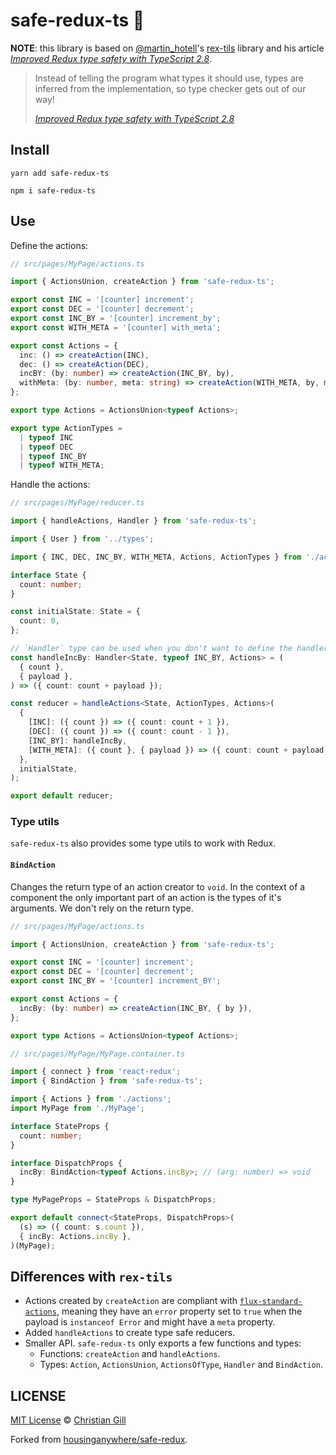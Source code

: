 # safe-redux-ts :evergreen_tree:

**NOTE**: this library is based on [@martin_hotell](https://github.com/Hotell)'s
[rex-tils](https://github.com/Hotell/rex-tils) library and his article
[_Improved Redux type safety with TypeScript 2.8_](https://medium.com/@martin_hotell/improved-redux-type-safety-with-typescript-2-8-2c11a8062575).

> Instead of telling the program what types it should use, types are inferred
> from the implementation, so type checker gets out of our way!
>
> [_Improved Redux type safety with TypeScript 2.8_](https://medium.com/@martin_hotell/improved-redux-type-safety-with-typescript-2-8-2c11a8062575)

## Install

```
yarn add safe-redux-ts

npm i safe-redux-ts
```

## Use

Define the actions:

```ts
// src/pages/MyPage/actions.ts

import { ActionsUnion, createAction } from 'safe-redux-ts';

export const INC = '[counter] increment';
export const DEC = '[counter] decrement';
export const INC_BY = '[counter] increment_by';
export const WITH_META = '[counter] with_meta';

export const Actions = {
  inc: () => createAction(INC),
  dec: () => createAction(DEC),
  incBY: (by: number) => createAction(INC_BY, by),
  withMeta: (by: number, meta: string) => createAction(WITH_META, by, meta),
};

export type Actions = ActionsUnion<typeof Actions>;

export type ActionTypes =
  | typeof INC
  | typeof DEC
  | typeof INC_BY
  | typeof WITH_META;
```

Handle the actions:

```ts
// src/pages/MyPage/reducer.ts

import { handleActions, Handler } from 'safe-redux-ts';

import { User } from '../types';

import { INC, DEC, INC_BY, WITH_META, Actions, ActionTypes } from './actions';

interface State {
  count: number;
}

const initialState: State = {
  count: 0,
};

// `Handler` type can be used when you don't want to define the handlers inline
const handleIncBy: Handler<State, typeof INC_BY, Actions> = (
  { count },
  { payload },
) => ({ count: count + payload });

const reducer = handleActions<State, ActionTypes, Actions>(
  {
    [INC]: ({ count }) => ({ count: count + 1 }),
    [DEC]: ({ count }) => ({ count: count - 1 }),
    [INC_BY]: handleIncBy,
    [WITH_META]: ({ count }, { payload }) => ({ count: count + payload }),
  },
  initialState,
);

export default reducer;
```

### Type utils

`safe-redux-ts` also provides some type utils to work with Redux.

#### `BindAction`

Changes the return type of an action creator to `void`. In the context of a
component the only important part of an action is the types of it's arguments.
We don't rely on the return type.

```typescript
// src/pages/MyPage/actions.ts

import { ActionsUnion, createAction } from 'safe-redux-ts';

export const INC = '[counter] increment';
export const DEC = '[counter] decrement';
export const INC_BY = '[counter] increment_BY';

export const Actions = {
  incBy: (by: number) => createAction(INC_BY, { by }),
};

export type Actions = ActionsUnion<typeof Actions>;

// src/pages/MyPage/MyPage.container.ts

import { connect } from 'react-redux';
import { BindAction } from 'safe-redux-ts';

import { Actions } from './actions';
import MyPage from './MyPage';

interface StateProps {
  count: number;
}

interface DispatchProps {
  incBy: BindAction<typeof Actions.incBy>; // (arg: number) => void
}

type MyPageProps = StateProps & DispatchProps;

export default connect<StateProps, DispatchProps>(
  (s) => ({ count: s.count }),
  { incBy: Actions.incBy },
)(MyPage);
```

## Differences with `rex-tils`

- Actions created by `createAction` are compliant with
  [`flux-standard-actions`](https://github.com/redux-utilities/flux-standard-action),
  meaning they have an `error` property set to `true` when the payload is
  `instanceof Error` and might have a `meta` property.
- Added `handleActions` to create type safe reducers.
- Smaller API. `safe-redux-ts` only exports a few functions and types:
  - Functions: `createAction` and `handleActions`.
  - Types: `Action`, `ActionsUnion`, `ActionsOfType`, `Handler` and
    `BindAction`.

## LICENSE

[MIT License](/LICENSE) © [Christian Gill](https://gillchristian.xyz)

Forked from
[housinganywhere/safe-redux](https://github.com/housinganywhere/safe-redux).
